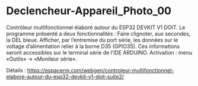 # Declencheur-Appareil_Photo_00
Contrôleur multifonctionnel élaboré autour du ESP32 DEVKIT V1 DOIT.
Le programme présenté a deux fonctionnalités : Faire clignoter, aux secondes, la DEL bleue.  Afficher, par l’entremise du port série, les données sur le voltage d’alimentation relier à la borne D35 (GPIO35). Ces informations seront accessibles sur le terminal série de l’IDE ARDUINO. Activation : menu «Outils» -> «Moniteur série».

Détails : https://espacerm.com/webgen/controleur-multifonctionnel-elabore-autour-du-esp32-devkit-v1-doit-suite2/
